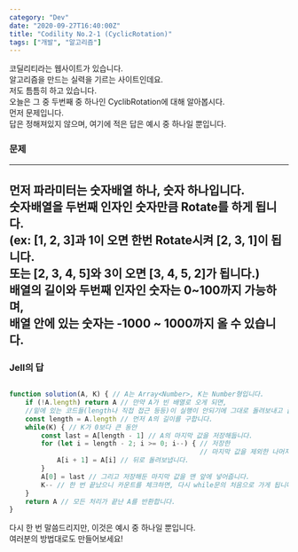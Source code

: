 ```yaml
---
category: "Dev"
date: "2020-09-27T16:40:00Z"
title: "Codility No.2-1 (CyclicRotation)"
tags: ["개발", "알고리즘"]
---
```

코딜리티라는 웹사이트가 있습니다.  
알고리즘을 만드는 실력을 기르는 사이트인데요.  
저도 틈틈히 하고 있습니다.  
오늘은 그 중 두번째 중 하나인 CyclibRotation에 대해 알아봅시다.  
먼저 문제입니다.  
답은 정해져있지 않으며, 여기에 적은 답은 예시 중 하나일 뿐입니다.

### 문제
---
먼저 파라미터는 숫자배열 하나, 숫자 하나입니다.  
숫자배열을 두번째 인자인 숫자만큼 Rotate를 하게 됩니다.  
(ex: [1, 2, 3]과 1이 오면 한번 Rotate시켜 [2, 3, 1]이 됩니다.  
또는 [2, 3, 4, 5]와 3이 오면 [3, 4, 5, 2]가 됩니다.)  
배열의 길이와 두번째 인자인 숫자는 0~100까지 가능하며,  
배열 안에 있는 숫자는 -1000 ~ 1000까지 올 수 있습니다.
---

### Jell의 답

~~~js

function solution(A, K) { // A는 Array<Number>, K는 Number형입니다.
    if (!A.length) return A // 만약 A가 빈 배열로 오게 되면,
    //밑에 있는 코드들(length나 직접 접근 등등)이 실행이 안되기에 그대로 돌려보내고 끝냅니다.
    const length = A.length // 먼저 A의 길이를 구합니다.
    while(K) { // K가 0보다 큰 동안
        const last = A[length - 1] // A의 마지막 값을 저장해둡니다.
        for (let i = length - 2; i >= 0; i--) { // 저장한
                                                // 마지막 값을 제외한 나머지 값을 순차적으로
            A[i + 1] = A[i] // 뒤로 돌려보냅니다.
        }
        A[0] = last // 그리고 저장해둔 마지막 값을 맨 앞에 넣어줍니다.
        K-- // 한 번 끝났으니 카운트를 체크하면, 다시 while문의 처음으로 가게 됩니다.
    }
    return A // 모든 처리가 끝난 A를 반환합니다.
}
~~~
다시 한 번 말씀드리지만, 이것은 예시 중 하나일 뿐입니다.  
여러분의 방법대로도 만들어보세요!

